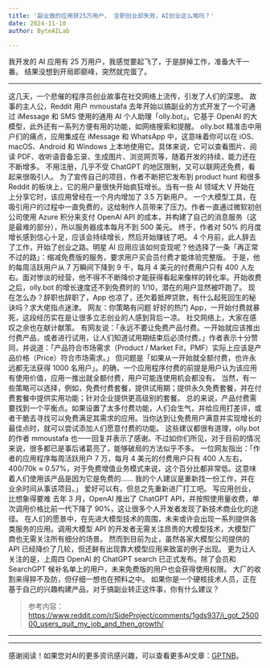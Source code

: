 ```yaml
---
title: '副业做的应用获25万用户， 全职创业却失败，AI创业这么难吗？'
date: 2024-11-10
author: ByteAILab

---
```


我开发的 AI 应用有 25 万用户，我感觉要起飞了，于是辞掉工作，准备大干一番。
结果没想到开局即巅峰，突然就完蛋了。

---

这几天，一个悲催的程序员创业故事在社交网络上流传，引发了人们的深思。
故事的主人公，Reddit 用户 mmoustafa 去年开始以搞副业的方式开发了一个可通过 iMessage 和 SMS 使用的通用 AI 个人助理「olly.bot」。它基于 OpenAI 的大模型，此外还有一系列方便有用的功能，如网络搜索和提醒。
olly.bot 精准击中用户们的痛点，应用集成在 iMessage 和 WhatsApp 中，这意味着你可以在 iOS、macOS、Android 和 Windows 上本地使用它。具体来说，它可以查看图片、阅读 PDF、收听语音备忘录、生成图片、浏览网页等，随着开发的持续，能力还在不断增多。
不用注册，几乎不受 ChatGPT 的地区限制，又可以联网还免费，看起来很吸引人。
为了宣传自己的项目，作者不断把它发布到 product hunt 和很多 Reddit 的板块上，它的用户量很快开始疯狂增长。当有一些 AI 领域大 V 开始在  上分享它时，该应用曾经在一个月内增加了 3.5 万新用户。
一个大模型工具，在吸引用户的过程中一直免费的，这给制作人员带来了压力。作者一直通过微软初创公司使用 Azure 积分来支付 OpenAI API 的成本，并构建了自己的消息服务（这是最难的部分），所以服务器成本每月不到 500 美元。
终于，作者对 50% 的月度增长感到信心十足，应该会持续增长，然后开始赚钱了吧。
4 个月前，此人辞去了工作，开始了创业之路。明星 AI 应用应该如何变现呢？他选择了一条「再正常不过的路」：缩减免费版的服务，要求用户买会员付费才能体验完整版。
于是，他的每周活跃用户从 7 万瞬间下降到 9 千，每月 4 美元的付费用户只有 400 人左右。面对惨淡的经营，他不得不不断降价才能获得看起来像样的转化率。开始收费之后，olly.bot 的增长速度还不到免费时的 1/10，潜在的用户显然被吓跑了。
现在怎么办？辞职也辞职了，App 也凉了，还欠着抵押贷款，有什么起死回生的秘诀吗？求大佬指点迷津。
网友：你策略有问题
好好的热门 App，一开始付费就暴死，这段经历实在是让很多立志创业的人感到背后一凉。
社交网络上，大家在感叹之余也在献计献策。
有网友说：「永远不要让免费产品付费。一开始就应该推出付费产品，或者进行试用，让人们知道试用期结束后必须付费。」作者表示十分赞同，并说道：「产品符合市场需求（Product / Market Fit，PMF）实际上应该是产品价格（Price）符合市场需求。」
但问题是「如果从一开始就全额付费，也许永远都无法获得 1000 名用户」。的确，一个应用程序付费的前提是用户认为该应用有使用价值，应用一推出就全额付费，用户可能连使用机会都没有。
当然，有一些策略可以选择，例如，免费付费套餐，提供试用期；提供永久免费套餐，并在付费套餐中提供实用功能；针对企业提供更高级别的套餐。
总的来说，产品付费需要找到一个平衡点。如果设置了太多付费功能，人们会生气，并给应用打差评，或者干脆去寻找可以免费满足其需求的应用。当你达到让免费用户满意并实现增长的最佳点时，就可以尝试添加人们愿意付费的功能。
这些建议都很有道理，olly.bot 的作者 mmoustafa 也一一回复并表示了感谢。不过如你们所见，对于目前的情况来说，很多都已是事后诸葛亮了，能够破局的方法似乎不多。
一位网友指出：「作者的应用程序每周活跃用户 7 万，每月 4 美元的付费用户只有 400 人左右，400/70k ≈ 0.57%，对于免费增值业务模式来说，这个百分比都非常低。这意味着人们使用该产品是因为它是免费的...... 我的个人建议是重新找一份工作，并在业余时间从事该项目。」
爱好可以有，但总之先重新进厂打工吧。
写应用创业，比想象得要难
去年 3 月，OpenAI 推出了 ChatGPT API，并按照使用量收费，单次调用价格比前一代下降了 90%，这让很多个人开发者发现了新技术商业化的途径。
在人们的愿景中，在先进大模型技术的周围，未来或许会出现一系列提供各类服务的应用。调用大模型 API 的开发者无需关注昂贵的大模型技术，大模型厂商也无需关注所有细分的场景。
然而到目前为止，虽然各家大模型公司提供的 API 已经降价了几轮，但还鲜有出现靠大模型应用来致富的例子出现。
更为让人关注的是，上周四 OpenAI 的 ChatGPT search 已正式发布。除了会员和 SearchGPT 候补名单上的用户，未来免费版的用户也会获得使用权限。
大厂的收割来得猝不及防，但仔细一想也在预料之中。
如果你是一个硬核技术人员，正在基于自己的兴趣构建产品，对于搞副业转正这件事，你有什么建议？
> 参考内容：
> https://www.reddit.com/r/SideProject/comments/1gds937/i_got_250000_users_quit_my_job_and_then_growth/

---
---
感谢阅读！如果您对AI的更多资讯感兴趣，可以查看更多AI文章：[GPTNB](https://gptnb.com)。